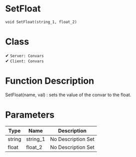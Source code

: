 # SetFloat
```
void SetFloat(string_1, float_2)
```
# Class
✔ `Server: Convars`  
✔ `Client: Convars`  

# Function Description
SetFloat(name, val) : sets the value of the convar to the float.
# Parameters
Type|Name|Description
--|--|--
string|string_1|No Description Set
float|float_2|No Description Set

